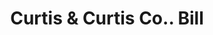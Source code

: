 ---
doi: 10.7916/D8DZ1MBQ
date_other: '1900'
date_other_textual: 1900-1909
form: printed ephemera
genre:
- Invoices
name:
- Curtis & Curtis Co.
object_in_context_url: https://biggert.cul.columbia.edu/items/view/ave_biggert_00055
subject_hierarchical_geographic:
- Bridgeport, Connecticut, United States
subject_name:
- Curtis & Curtis Co.
title: Curtis & Curtis Co.. Bill
sort_title: Curtis & Curtis Co.. Bill
call_number: ave_biggert_00055
coordinates:
- 41.186388888888885,-73.19555555555556
pid: ave_biggert_00055
identifiers: ave_biggert_00055
permalink: /biggert/ave_biggert_00055/
layout: iiif-image-page
---